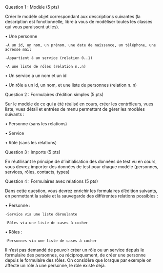 Question 1 : Modèle (5 pts)

Créer le modèle objet correspondant aux descriptions suivantes (la description est fonctionnelle,
libre à vous de modéliser toutes les classes qui vous paraissent utiles).

• Une personne
    
    -A un id, un nom, un prénom, une date de naissance, un téléphone, une adresse mail
    
    -Appartient à un service (relation 0..1)
    
    -A une liste de rôles (relation n..n)

• Un service a un nom et un id

• Un rôle a un id, un nom, et une liste de personnes (relation n..n)



Question 2 : Formulaires d’édition simples (5 pts)

Sur le modèle de ce qui a été réalisé en cours, créer les contrôleurs, vues liste, vues détail et entrées
de menu permettant de gérer les modèles suivants :

• Personne (sans les relations)

• Service

• Rôle (sans les relations)



Question 3 : Imports (5 pts)

En réutilisant le principe de d’initialisation des données de test vu en cours, vous devrez importer des
données de test pour chaque modèle (personnes, services, rôles, contacts, types)



Question 4 : Formulaires avec relations (5 pts)

Dans cette question, vous devrez enrichir les formulaires d’édition suivants, en permettant la saisie
et la sauvegarde des différentes relations possibles :

• Personne :

    -Service via une liste déroulante
    
    -Rôles via une liste de cases à cocher

• Rôles :

    -Personnes via une liste de cases à cocher

Il n’est pas demandé de pouvoir créer un rôle ou un service depuis le formulaire des personnes, ou
réciproquement, de créer une personne depuis le formulaire des rôles. On considère que lorsque par
exemple on affecte un rôle à une personne, le rôle existe déjà.